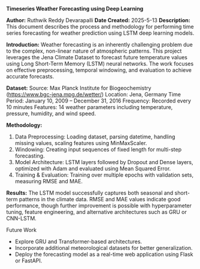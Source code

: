 ****Timeseries Weather Forecasting using Deep Learning****

**Author:** Ruthwik Reddy Devarapalli
**Date Created:** 2025-5-13
**Description:** This document describes the process and methodology for performing time series forecasting for weather prediction using LSTM deep learning models.


**Introduction:**
Weather forecasting is an inherently challenging problem due to the complex, non-linear nature of atmospheric patterns. This project leverages the Jena Climate Dataset to forecast future temperature values using Long Short-Term Memory (LSTM) neural networks. The work focuses on effective preprocessing, temporal windowing, and evaluation to achieve accurate forecasts.


**Dataset:**
Source: Max Planck Institute for Biogeochemistry (https://www.bgc-jena.mpg.de/wetter/)
Location: Jena, Germany
Time Period: January 10, 2009 – December 31, 2016
Frequency: Recorded every 10 minutes
Features: 14 weather parameters including temperature, pressure, humidity, and wind speed.


**Methodology:**
1. Data Preprocessing: Loading dataset, parsing datetime, handling missing values, scaling features using MinMaxScaler.
2. Windowing: Creating input sequences of fixed length for multi-step forecasting.
3. Model Architecture: LSTM layers followed by Dropout and Dense layers, optimized with Adam and evaluated using Mean Squared Error.
4. Training & Evaluation: Training over multiple epochs with validation sets, measuring RMSE and MAE.


**Results:**
The LSTM model successfully captures both seasonal and short-term patterns in the climate data. RMSE and MAE values indicate good performance, though further improvement is possible with hyperparameter tuning, feature engineering, and alternative architectures such as GRU or CNN-LSTM.


Future Work
- Explore GRU and Transformer-based architectures.
- Incorporate additional meteorological datasets for better generalization.
- Deploy the forecasting model as a real-time web application using Flask or FastAPI.
